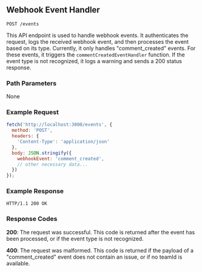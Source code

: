 ## Webhook Event Handler

```
POST /events
```

This API endpoint is used to handle webhook events. It authenticates the request, logs the received webhook event, and then processes the event based on its type. Currently, it only handles "comment_created" events. For these events, it triggers the `commentCreatedEventHandler` function. If the event type is not recognized, it logs a warning and sends a 200 status response.

### Path Parameters

None

### Example Request

```javascript
fetch('http://localhost:3000/events', {
  method: 'POST',
  headers: {
    'Content-Type': 'application/json'
  },
  body: JSON.stringify({
    webhookEvent: 'comment_created',
    // other necessary data...
  })
});
```

### Example Response

```
HTTP/1.1 200 OK
```

### Response Codes

**200**: The request was successful. This code is returned after the event has been processed, or if the event type is not recognized.

**400**: The request was malformed. This code is returned if the payload of a "comment_created" event does not contain an issue, or if no teamId is available.

<br />

